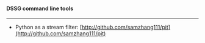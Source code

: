 #### DSSG command line tools
-----

- Python as a stream filter: [http://github.com/samzhang111/pit](http://github.com/samzhang111/pit)
